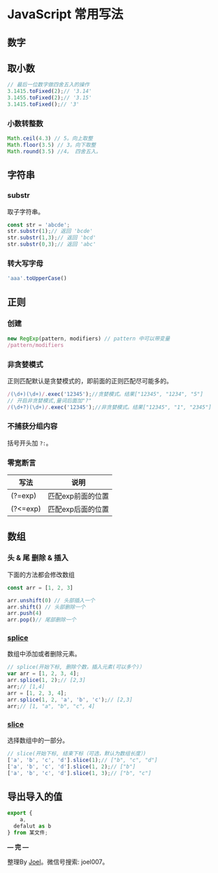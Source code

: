 # JavaScript 常用写法

## 数字

## 取小数

```jsx
// 最后一位数字做四舍五入的操作
3.1415.toFixed(2);// '3.14'
3.1455.toFixed(2);// '3.15'
3.1415.toFixed();// '3'
```

### 小数转整数

```jsx
Math.ceil(4.3) // 5。向上取整
Math.floor(3.5) // 3。向下取整
Math.round(3.5) //4。 四舍五入。
```

## 字符串

### substr

取子字符串。

```jsx
const str = 'abcde';
str.substr(1);// 返回 'bcde'
str.substr(1,3);// 返回 'bcd'
str.substr(0,3);// 返回 'abc'
```

### 转大写字母

```jsx
'aaa'.toUpperCase()
```

## 正则

### 创建

```jsx
new RegExp(pattern, modifiers) // pattern 中可以带变量
/pattern/modifiers
```

### 非贪婪模式

正则匹配默认是贪婪模式的，即前面的正则匹配尽可能多的。

```jsx
/(\d+)(\d+)/.exec('12345');//贪婪模式。结果["12345", "1234", "5"]
// 开启非贪婪模式,量词后面加"?"
/(\d+?)(\d+)/.exec('12345');//非贪婪模式。结果["12345", "1", "2345"]
```

### 不捕获分组内容

括号开头加 `?:`。

### 零宽断言
| 写法        | 说明           |
| ------------ |-------------|
| (?=exp)      | 匹配exp前面的位置 |
| (?<=exp)     | 匹配exp后面的位置 |

## 数组

### 头 & 尾 删除 & 插入

下面的方法都会修改数组

```jsx
const arr = [1, 2, 3]

arr.unshift(0) // 头部插入一个
arr.shift() // 头部删除一个
arr.push(4) 
arr.pop()// 尾部删除一个
```

### [splice](https://developer.mozilla.org/en-US/docs/Web/JavaScript/Reference/Global_Objects/Array/splice)

数组中添加或者删除元素。

```jsx
// splice(开始下标, 删除个数，插入元素(可以多个)）
var arr = [1, 2, 3, 4];
arr.splice(1, 2);// [2,3]
arr;// [1,4]
arr = [1, 2, 3, 4];
arr.splice(1, 2, 'a', 'b', 'c');// [2,3]
arr;// [1, "a", "b", "c", 4]
```

### [slice](https://developer.mozilla.org/en-US/docs/Web/JavaScript/Reference/Global_Objects/Array/slice)

选择数组中的一部分。

```jsx
// slice(开始下标, 结束下标（可选，默认为数组长度）)
['a', 'b', 'c', 'd'].slice(1);// ["b", "c", "d"]
['a', 'b', 'c', 'd'].slice(1, 2);// ["b"]
['a', 'b', 'c', 'd'].slice(1, 3);// ["b", "c"]
```

## 导出导入的值

```jsx
export {
	a,
  defalut as b
} from 某文件;
```

**— 完 —**

整理By [Joel](https://github.com/iamjoel)。微信号搜索: joel007。